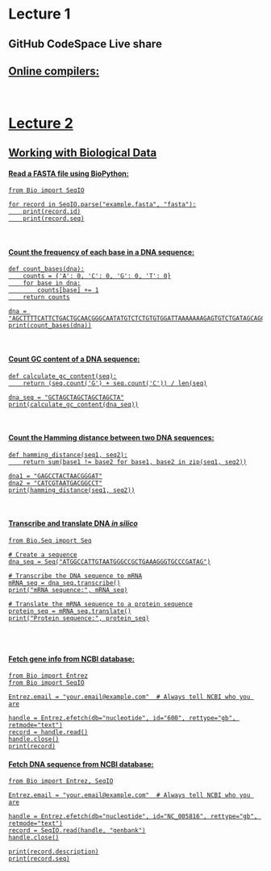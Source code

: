 # Lecture 1

## GitHub CodeSpace Live share

<a href src="https://prod.liveshare.vsengsaas.visualstudio.com/join?71BF9E85EE695EEF6EA86C2E53D5E6A06DED">

## Online compilers:
<a href src="https://www.programiz.com/python-programming/online-compiler">
<br>

# Lecture 2

## Working with Biological Data

#### Read a FASTA file using BioPython:
```
from Bio import SeqIO

for record in SeqIO.parse("example.fasta", "fasta"):
    print(record.id)
    print(record.seq)

```
<br>


#### Count the frequency of each base in a DNA sequence:
```
def count_bases(dna):
    counts = {'A': 0, 'C': 0, 'G': 0, 'T': 0}
    for base in dna:
        counts[base] += 1
    return counts

dna = "AGCTTTTCATTCTGACTGCAACGGGCAATATGTCTCTGTGTGGATTAAAAAAAGAGTGTCTGATAGCAGC"
print(count_bases(dna))

```
<br>


#### Count GC content of a DNA sequence:
```
def calculate_gc_content(seq):
    return (seq.count('G') + seq.count('C')) / len(seq)

dna_seq = "GCTAGCTAGCTAGCTAGCTA"
print(calculate_gc_content(dna_seq))

```
<br>


#### Count the Hamming distance between two DNA sequences:
```
def hamming_distance(seq1, seq2):
    return sum(base1 != base2 for base1, base2 in zip(seq1, seq2))

dna1 = "GAGCCTACTAACGGGAT"
dna2 = "CATCGTAATGACGGCCT"
print(hamming_distance(seq1, seq2))

```
<br>


#### Transcribe and translate DNA *in silico*
```
from Bio.Seq import Seq

# Create a sequence
dna_seq = Seq("ATGGCCATTGTAATGGGCCGCTGAAAGGGTGCCCGATAG")

# Transcribe the DNA sequence to mRNA
mRNA_seq = dna_seq.transcribe()
print("mRNA sequence:", mRNA_seq)

# Translate the mRNA sequence to a protein sequence
protein_seq = mRNA_seq.translate()
print("Protein sequence:", protein_seq)


```
<br>


#### Fetch gene info from NCBI database:
```
from Bio import Entrez
from Bio import SeqIO

Entrez.email = "your.email@example.com"  # Always tell NCBI who you are

handle = Entrez.efetch(db="nucleotide", id="600", rettype="gb", retmode="text")
record = handle.read()
handle.close()
print(record)
```


#### Fetch DNA sequence from NCBI database:
```
from Bio import Entrez, SeqIO

Entrez.email = "your.email@example.com"  # Always tell NCBI who you are

handle = Entrez.efetch(db="nucleotide", id="NC_005816", rettype="gb", retmode="text")
record = SeqIO.read(handle, "genbank")
handle.close()

print(record.description)
print(record.seq)

```
<br>
